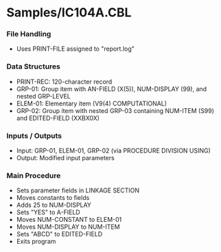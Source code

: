 # Samples/IC104A.CBL

### File Handling
- Uses PRINT-FILE assigned to "report.log"

### Data Structures
- PRINT-REC: 120-character record
- GRP-01: Group item with AN-FIELD (X(5)), NUM-DISPLAY (99), and nested GRP-LEVEL
- ELEM-01: Elementary item (V9(4) COMPUTATIONAL)
- GRP-02: Group item with nested GRP-03 containing NUM-ITEM (S99) and EDITED-FIELD (XXBX0X)

### Inputs / Outputs
- Input: GRP-01, ELEM-01, GRP-02 (via PROCEDURE DIVISION USING)
- Output: Modified input parameters

### Main Procedure
- Sets parameter fields in LINKAGE SECTION
- Moves constants to fields
- Adds 25 to NUM-DISPLAY
- Sets "YES" to A-FIELD
- Moves NUM-CONSTANT to ELEM-01
- Moves NUM-DISPLAY to NUM-ITEM
- Sets "ABCD" to EDITED-FIELD
- Exits program